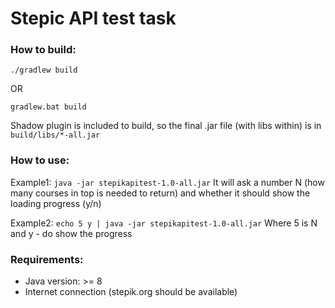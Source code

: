 # Stepic API test task

### How to build:

`./gradlew build`

OR

`gradlew.bat build`

Shadow plugin is included to build, so the final .jar file (with libs within) is in `build/libs/*-all.jar`

### How to use:
Example1: `java -jar stepikapitest-1.0-all.jar`
It will ask a number N (how many courses in top is needed to return) and whether it should show the loading progress (y/n)

Example2: `echo 5 y | java -jar stepikapitest-1.0-all.jar`
Where 5 is N and y - do show the progress

### Requirements:
* Java version: >= 8
* Internet connection (stepik.org should be available)

